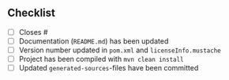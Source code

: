 ## Checklist
- [ ] Closes #
- [ ] Documentation (`README.md`) has been updated
- [ ] Version number updated in `pom.xml` and `licenseInfo.mustache`
- [ ] Project has been compiled with `mvn clean install`
- [ ] Updated `generated-sources`-files have been committed
